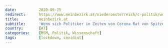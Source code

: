 ```yaml
---
date:          2020-09-25
redirect:      https://www.meinbezirk.at/niederoesterreich/c-politik/wenn-sich-politiker-in-zeiten-von-corona-rat-von-spitzenwissenschaftlern-holen_a4259940
title:         meinbezirk.at
subtitle:      'Wenn sich Politiker in Zeiten von Corona Rat von Spitzenwissenschaftlern holen'
country:       [AT]
categories:    [MSM, Politik, Wissenschaft]
tags:          [lockdown, covidiot]
---
```

